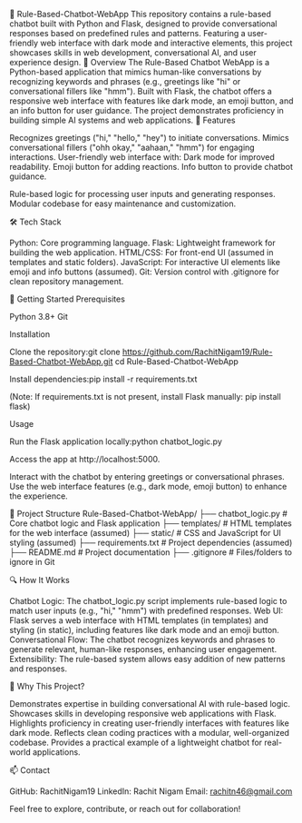 🤖 Rule-Based-Chatbot-WebApp
This repository contains a rule-based chatbot built with Python and Flask, designed to provide conversational responses based on predefined rules and patterns. Featuring a user-friendly web interface with dark mode and interactive elements, this project showcases skills in web development, conversational AI, and user experience design.
📖 Overview
The Rule-Based Chatbot WebApp is a Python-based application that mimics human-like conversations by recognizing keywords and phrases (e.g., greetings like "hi" or conversational fillers like "hmm"). Built with Flask, the chatbot offers a responsive web interface with features like dark mode, an emoji button, and an info button for user guidance. The project demonstrates proficiency in building simple AI systems and web applications.
🎯 Features

Recognizes greetings ("hi," "hello," "hey") to initiate conversations.
Mimics conversational fillers ("ohh okay," "aahaan," "hmm") for engaging interactions.
User-friendly web interface with:
Dark mode for improved readability.
Emoji button for adding reactions.
Info button to provide chatbot guidance.


Rule-based logic for processing user inputs and generating responses.
Modular codebase for easy maintenance and customization.

🛠️ Tech Stack

Python: Core programming language.
Flask: Lightweight framework for building the web application.
HTML/CSS: For front-end UI (assumed in templates and static folders).
JavaScript: For interactive UI elements like emoji and info buttons (assumed).
Git: Version control with .gitignore for clean repository management.

🚀 Getting Started
Prerequisites

Python 3.8+
Git

Installation

Clone the repository:git clone https://github.com/RachitNigam19/Rule-Based-Chatbot-WebApp.git
cd Rule-Based-Chatbot-WebApp


Install dependencies:pip install -r requirements.txt

(Note: If requirements.txt is not present, install Flask manually: pip install flask)

Usage

Run the Flask application locally:python chatbot_logic.py


Access the app at http://localhost:5000.


Interact with the chatbot by entering greetings or conversational phrases.
Use the web interface features (e.g., dark mode, emoji button) to enhance the experience.

📂 Project Structure
Rule-Based-Chatbot-WebApp/
├── chatbot_logic.py             # Core chatbot logic and Flask application
├── templates/                   # HTML templates for the web interface (assumed)
├── static/                      # CSS and JavaScript for UI styling (assumed)
├── requirements.txt             # Project dependencies (assumed)
├── README.md                    # Project documentation
├── .gitignore                   # Files/folders to ignore in Git

🔍 How It Works

Chatbot Logic: The chatbot_logic.py script implements rule-based logic to match user inputs (e.g., "hi," "hmm") with predefined responses.
Web UI: Flask serves a web interface with HTML templates (in templates) and styling (in static), including features like dark mode and an emoji button.
Conversational Flow: The chatbot recognizes keywords and phrases to generate relevant, human-like responses, enhancing user engagement.
Extensibility: The rule-based system allows easy addition of new patterns and responses.

🌟 Why This Project?

Demonstrates expertise in building conversational AI with rule-based logic.
Showcases skills in developing responsive web applications with Flask.
Highlights proficiency in creating user-friendly interfaces with features like dark mode.
Reflects clean coding practices with a modular, well-organized codebase.
Provides a practical example of a lightweight chatbot for real-world applications.

📫 Contact

GitHub: RachitNigam19
LinkedIn: Rachit Nigam
Email: rachitn46@gmail.com

Feel free to explore, contribute, or reach out for collaboration!
